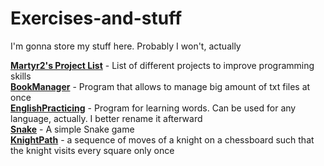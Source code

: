 # Exercises-and-stuff
I'm gonna store my stuff here. Probably I won't, actually

[**Martyr2's Project List**](https://github.com/OknoLombarda/Exercises-and-stuff/tree/master/Martyr2's%20projects) - List of different projects to improve programming skills <br />
[**BookManager**](https://github.com/OknoLombarda/Exercises-and-stuff/tree/master/BookManager) - Program that allows to manage big amount of txt files at once <br />
[**EnglishPracticing**](https://github.com/OknoLombarda/Exercises-and-stuff/tree/master/EnglishPracticing) - Program for learning words. Can be used for any language, actually. I better rename it afterward <br />
[**Snake**](https://github.com/OknoLombarda/Exercises-and-stuff/tree/master/Stuff/Snake) - A simple Snake game <br />
[**KnightPath**](https://github.com/OknoLombarda/Exercises-and-stuff/blob/master/Stuff/KnightMoves.java) - a sequence of moves of a knight on a chessboard such that the knight visits every square only once <br />

